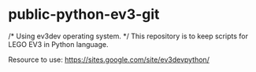# public-python-ev3-git
/* Using ev3dev operating system. */
This repository is to keep scripts for LEGO EV3 in Python language.

Resource to use: https://sites.google.com/site/ev3devpython/
